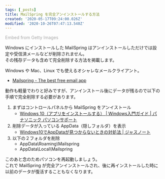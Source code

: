 ```yaml
---
tags: [_posts]
title: MailSpring を完全アンインストールする方法
created: '2020-05-17T09:24:00.026Z'
modified: '2020-10-26T07:47:13.540Z'
---
```


<a id='hcx--g3jRANhx5bhoGa8Eg' class='gie-single' href='http://www.gettyimages.co.jp/detail/57354184' target='_blank' style='color:#a7a7a7;text-decoration:none;font-weight:normal !important;border:none;display:inline-block;'>Embed from Getty Images</a><script>window.gie=window.gie||function(c){(gie.q=gie.q||[]).push(c)};gie(function(){gie.widgets.load({id:'hcx--g3jRANhx5bhoGa8Eg',sig:'7_pknR4lFmOSjEmJgu-4wFJ7CL_Hg8ke0nn1NjO_rZA=',w:'508px',h:'338px',items:'57354184',caption: false ,tld:'co.jp',is360: false })});</script><script src='//embed-cdn.gettyimages.com/widgets.js' charset='utf-8' async></script>

Windows にインストールした MailSpring はアンインストールしただけでは設定や受信済メールなどが削除されません。<br>
その残存データも含めて完全削除する方法を掲載します。

<!--more-->

Windows や Mac、Linux でも使えるオシャレなメールクライアント。

- [Mailspring \- The best free email app](https://getmailspring.com/)

動作も軽量でわりと好みですが、アンインストール後にデータが残るので以下の手順で完全削除する必要があります。

1. まずはコントロールパネルから MailSpring をアンイストール
    - [Windows 10（アプリをインストールする） \| Windows入門ガイド \| パナソニック パソコンサポート](https://askpc.panasonic.co.jp/beginner/guide/ten07/7017.html)
2. 削除データが入っている  AppData（隠しフォルダ）を表示
    - [Windows10でAppDataが見つからないときの対処法 \| ジャスノート](https://www.jaskun.com/windows10/win10-appdata/)
3. 以下の２フォルダを削除
    - AppData\Roaming\Mailspring
    - AppData\Local\Mailspring

このあと念のためパソコンを再起動しましょう。<br>
これで MailSpring が完全アンインストールされ、後に再インストールした時に以前のデータが復活することもなくなります。
